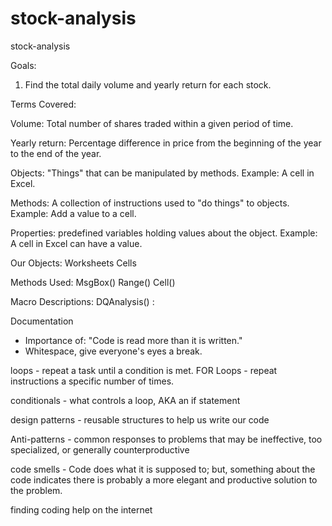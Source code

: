 # stock-analysis
stock-analysis

Goals: 
1) Find the total daily volume and yearly return for each stock. 

Terms Covered: 

Volume: Total number of shares traded within a given period of time.

Yearly return: Percentage difference in price from the beginning 
               of the year to the end of the year.
               
Objects: "Things" that can be manipulated by methods.
Example: A cell in Excel.

Methods: A collection of instructions used to "do things" to objects.
Example: Add a value to a cell.

Properties: predefined variables holding values about the object.
Example: A cell in Excel can have a value. 

Our Objects: 
Worksheets
Cells

Methods Used: 
MsgBox()
Range()
Cell()

Macro Descriptions: 
DQAnalysis() : 


Documentation
  - Importance of: "Code is read more than it is written."
  - Whitespace, give everyone's eyes a break.


loops - repeat a task until a condition is met.
  FOR Loops - repeat instructions a specific number of times.
  
conditionals - what controls a loop, AKA an if statement

design patterns - reusable structures to help us write our code

Anti-patterns - common responses to problems that may be ineffective, too specialized, or generally counterproductive

code smells - Code does what it is supposed to; but, something about the code indicates there is probably a more elegant and productive solution to the problem.




finding coding help on the internet



